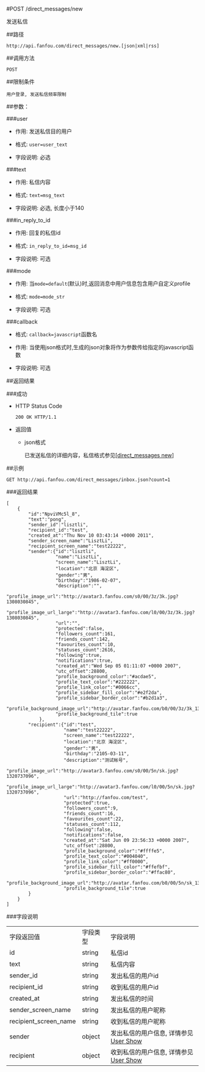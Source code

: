 #POST /direct_messages/new

发送私信

##路径

    http://api.fanfou.com/direct_messages/new.[json|xml|rss]

##调用方法

    POST 

##限制条件

    用户登录, 发送私信频率限制

##参数：

###user

- 作用: 发送私信目的用户

- 格式: `user=user_text`

- 字段说明: 必选

###text

- 作用: 私信内容

- 格式: `text=msg_text`

- 字段说明: 必选, 长度小于140

###in\_reply\_to\_id

- 作用: 回复的私信id

- 格式: `in_reply_to_id=msg_id`

- 字段说明: 可选

###mode

- 作用: 当`mode=default`(默认)时,返回消息中用户信息包含用户自定义profile

- 格式: `mode=mode_str`

- 字段说明: 可选

###callback

- 格式: `callback=javascript`函数名

- 作用: 当使用json格式时,生成的json对象将作为参数传给指定的javascript函数

- 字段说明: 可选

##返回结果

###成功

- HTTP Status Code

    `200 OK HTTP/1.1`

- 返回值

    * json格式

        已发送私信的详细内容，私信格式参见[[direct_messages new]](/direct_messages/new)

##示例

``GET http://api.fanfou.com/direct_messages/inbox.json?count=1``

###返回结果

    [
        {
            "id":"NpviVMc5l_8",
            "text":"pong",
            "sender_id":"lisztli",
            "recipient_id":"test",
            "created_at":"Thu Nov 10 03:43:14 +0000 2011",
            "sender_screen_name":"LisztLi",
            "recipient_screen_name":"test22222",
            "sender":{"id":"lisztli",
                      "name":"LisztLi",
                      "screen_name":"LisztLi",
                      "location":"北京 海淀区",
                      "gender":"男",
                      "birthday":"1986-02-07",
                      "description":"",
                      "profile_image_url":"http://avatar3.fanfou.com/s0/00/3z/3k.jpg?1308030845",
                      "profile_image_url_large":"http://avatar3.fanfou.com/l0/00/3z/3k.jpg?1308030845",
                      "url":"",
                      "protected":false,
                      "followers_count":161,
                      "friends_count":142,
                      "favourites_count":10,
                      "statuses_count":2616,
                      "following":true,
                      "notifications":true,
                      "created_at":"Wed Sep 05 01:11:07 +0000 2007",
                      "utc_offset":28800,
                      "profile_background_color":"#acdae5",
                      "profile_text_color":"#222222",
                      "profile_link_color":"#0066cc",
                      "profile_sidebar_fill_color":"#e2f2da",
                      "profile_sidebar_border_color":"#b2d1a3",
                      "profile_background_image_url":"http://avatar.fanfou.com/b0/00/3z/3k_1308411449.jpg",
                      "profile_background_tile":true
                },
            "recipient":{"id":"test",
                         "name":"test22222",
                         "screen_name":"test22222",
                         "location":"北京 海淀区",
                         "gender":"男",
                         "birthday":"2105-03-11",
                         "description":"测试帐号",
                         "profile_image_url":"http://avatar3.fanfou.com/s0/00/5n/sk.jpg?1320737096",
                         "profile_image_url_large":"http://avatar3.fanfou.com/l0/00/5n/sk.jpg?1320737096",
                         "url":"http://fanfou.com/test",
                         "protected":true,
                         "followers_count":9,
                         "friends_count":16,
                         "favourites_count":22,
                         "statuses_count":112,
                         "following":false,
                         "notifications":false,
                         "created_at":"Sat Jun 09 23:56:33 +0000 2007",
                         "utc_offset":28800,
                         "profile_background_color":"#ffffe5",
                         "profile_text_color":"#004040",
                         "profile_link_color":"#ff0000",
                         "profile_sidebar_fill_color":"#ffefbf",
                         "profile_sidebar_border_color":"#ffac80",
                         "profile_background_image_url":"http://avatar.fanfou.com/b0/00/5n/sk_1320749993.jpg",
                         "profile_background_tile":true
            }
        }
    ]

###字段说明

<table>
    <tr>
        <td>字段返回值</td>
        <td>字段类型</td>
        <td>字段说明</td>
    </tr>
    <tr>
        <td>id</td>
        <td>string</td>
        <td>私信id</td>
    </tr>
    <tr>
        <td>text</td>
        <td>string</td>
        <td>私信内容</td>
    </tr>
    <tr>
        <td>sender_id</td>
        <td>string</td>
        <td>发出私信的用户id</td>
    </tr>
    <tr>
        <td>recipient_id</td>
        <td>string</td>
        <td>收到私信的用户id</td>
    </tr>
    <tr>
        <td>created_at</td>
        <td>string</td>
        <td>发出私信的时间</td>
    </tr>
    <tr>
        <td>sender_screen_name</td>
        <td>string</td>
        <td>发出私信的用户昵称</td>
    </tr>
    <tr>
        <td>recipient_screen_name</td>
        <td>string</td>
        <td>收到私信的用户昵称</td>
    </tr>
    <tr>
        <td>sender</td>
        <td>object</td>
        <td>发出私信的用户信息, 详情参见<a href="../user/show">User Show</a></td>
    </tr>
    <tr>
        <td>recipient</td>
        <td>object</td>
        <td>收到私信的用户信息, 详情参见<a href="../user/show">User Show</a></td>
    </tr>
</table>
